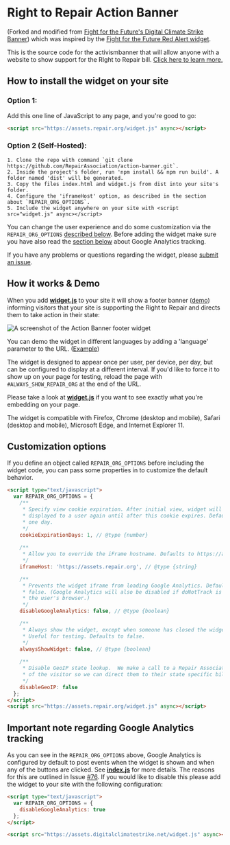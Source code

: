 # Right to Repair Action Banner

(Forked and modified from [Fight for the Future's Digital Climate Strike Banner](https://github.com/fightforthefuture/digital-climate-strike))
which was inspired by the [Fight for the Future Red Alert widget](https://github.com/fightforthefuture/redalert-widget).

This is the source code for the activismbanner that will allow anyone with a website to show support for the RIght to Repair bill. [Click here to learn more.](https://repair.org)

## How to install the widget on your site

### Option 1:
   Add this one line of JavaScript to any page, and you're good to go:

```html
<script src="https://assets.repair.org/widget.js" async></script>
```

### Option 2 (Self-Hosted):
    1. Clone the repo with command `git clone https://github.com/RepairAssociation/action-banner.git`.
    2. Inside the project's folder, run 'npm install && npm run build'. A folder named 'dist' will be generated.
    3. Copy the files index.html and widget.js from dist into your site's folder.
    4. Configure the 'iframeHost' option, as described in the section about `REPAIR_ORG_OPTIONS`.
    5. Include the widget anywhere on your site with <script src="widget.js" async></script>

You can change the user experience and do some customization via the `REPAIR_ORG_OPTIONS` [described below](#customization-options). Before adding the widget make sure you have also read the [section below](#important-note-regarding-google-analytics-tracking) about Google Analytics tracking.  

If you have any problems or questions regarding the widget, please [submit an issue](https://github.com/RepairAssociation/action-banner/issues).

## How it works & Demo

When you add [**widget.js**](https://github.com/RepairAssociation/action-banner/blob/master/static/widget.js) to your site it will show a footer banner ([demo](https://assets.repair.org/demo.html)) informing visitors that your site is supporting the Right to Repair and directs them to take action in their state:

![A screenshot of the Action Banner footer widget](https://cdn-std.droplr.net/files/acc_465612/0R4tFj)

You can demo the widget in different languages by adding a 'language' parameter to the URL. ([Example](https://assets.repair.org/demo.html?fullPage&language=de)) 

The widget is designed to appear once per user, per device, per day, but can be configured to display at a different interval. If you'd like to force it to show up on your page for testing, reload the page with `#ALWAYS_SHOW_REPAIR_ORG` at the end of the URL.

Please take a look at [**widget.js**](https://github.com/RepairAssociation/action-banner/blob/master/static/widget.js) if you want to see exactly what you're embedding on your page.

The widget is compatible with Firefox, Chrome (desktop and mobile), Safari (desktop and mobile), Microsoft Edge, and Internet Explorer 11.

## Customization options

If you define an object called `REPAIR_ORG_OPTIONS` before including the widget code, you can pass some properties in to customize the default behavior.

```html
<script type="text/javascript">
  var REPAIR_ORG_OPTIONS = {
    /**
     * Specify view cookie expiration. After initial view, widget will not be
     * displayed to a user again until after this cookie expires. Defaults to 
     * one day.
     */
    cookieExpirationDays: 1, // @type {number}
     
    /**
     * Allow you to override the iFrame hostname. Defaults to https://assets.repair.org  
     */
    iframeHost: 'https://assets.repair.org', // @type {string}

    /**
     * Prevents the widget iframe from loading Google Analytics. Defaults to
     * false. (Google Analytics will also be disabled if doNotTrack is set on
     * the user's browser.)
     */
    disableGoogleAnalytics: false, // @type {boolean}

    /**
     * Always show the widget, except when someone has closed the widget and set the cookie on their device. 
     * Useful for testing. Defaults to false.
     */
    alwaysShowWidget: false, // @type {boolean}
    
    /** 
     * Disable GeoIP state lookup.  We make a call to a Repair Association server to do a GeoIP lookup on the IP address
     * of the visitor so we can direct them to their state specific bill.  If you don't feel comfortable with this, you can disable.
     */
    disableGeoIP: false
  };
</script>
<script src="https://assets.repair.org/widget.js" async></script>
```
## Important note regarding Google Analytics tracking

As you can see in the `REPAIR_ORG_OPTIONS` above, Google Analytics is configured by default to post events when the widget is shown and when any of the buttons are clicked. See [**index.js**](https://github.com/RepairAssociation/action-banner/blob/master/src/index.js) for more details. The reasons for this are outlined in Issue [#76](https://github.com/RepairAssociation/action-banner/issues/76). If you would like to disable this please add the widget to your site with the following configuration: 

```html
<script type="text/javascript">
  var REPAIR_ORG_OPTIONS = {
    disableGoogleAnalytics: true
  };
</script>

<script src="https://assets.digitalclimatestrike.net/widget.js" async></script>
```  

